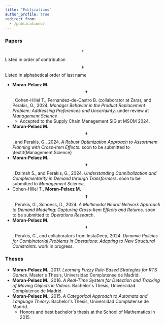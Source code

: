 ```yaml
---
title: "Publications"
author_profile: true
redirect_from: 
  - /publications/
---
```


### Papers
$$\dagger$$Listed in order of contribution <br> 
$$\ddagger$$Listed in alphabetical order of last name

- **Moran-Pelaez M.$$\dagger$$**, Cohen-Hillel T., Fernandez-de-Castro B. (collaborator at Zara), and Perakis, G., 2024. *Manager Behavior in the Product Replacement Problem: Addressing Preferences and Uncertainty*. under review at *Management Science*
    - Accepted to the Supply Chain Management SIG at MSOM 2024.
- **Moran-Pelaez M.$$\dagger$$**, and Perakis, G., 2024. *A Robust Optimization Approach to Assortment Planning with Cross-Item Effects*. soon to be submitted to \textit{Management Science}
- **Moran-Pelaez M.$$\dagger$$**, Dzimah S., and Perakis, G., 2024. *Understanding Cannibalization and Complementarity in Demand through Transformers*. soon to be submitted to *Management Science*.
- Cohen-Hillel T., **Moran-Pelaez M.$$\ddagger$$**, Perakis, G., Schoess, D., 2024. *A Multimodal Neural Network Approach to Demand Modeling: Capturing Cross-Item Effects and Returns*. soon to be submitted to *Operations Research*.
- **Moran-Pelaez M.$$\dagger$$**, Perakis, G., and collaborators from InstaDeep, 2024. *Dynamic Policies for Combinatorial Problems in Operations: Adapting to New Structural Constraints*. work in progress.

### Theses
- **Moran-Pelaez M.**, 2017. *Learning Fuzzy Rule-Based Strategies for RTS Games*. Master's Thesis, Universidad Complutense de Madrid.
- **Moran-Pelaez M.**, 2016. *A Real-Time System for Detection and Tracking of Moving Objects in Videos*. Bachelor's Thesis, Universidad Complutense de Madrid.
- **Moran-Pelaez M.**, 2015. *A Categorical Approach to Automata and Language Theory*. Bachelor's Thesis, Universidad Complutense de Madrid.
    - Honors and best bachelor's thesis at the School of Mathematics in 2015.